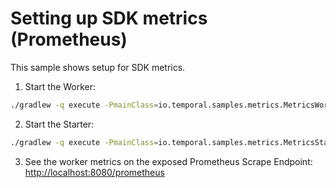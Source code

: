 # Setting up SDK metrics (Prometheus)

This sample shows setup for SDK metrics.

1. Start the Worker:
```bash
./gradlew -q execute -PmainClass=io.temporal.samples.metrics.MetricsWorker
```

2. Start the Starter:
```bash
./gradlew -q execute -PmainClass=io.temporal.samples.metrics.MetricsStarter
```

3. See the worker metrics on the exposed Prometheus Scrape Endpoint: [http://localhost:8080/prometheus](http://localhost:8080/prometheus)
